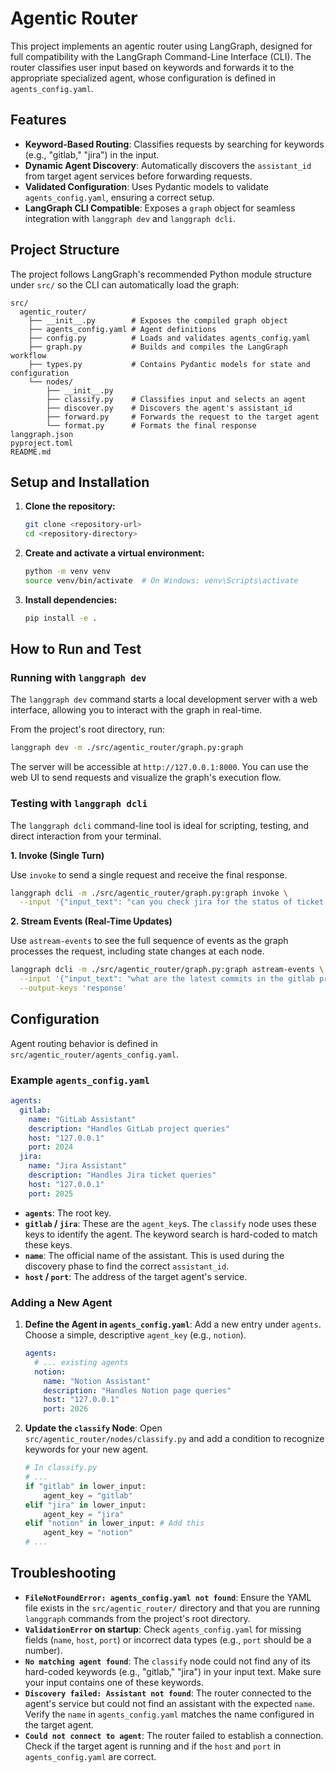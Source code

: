 # Agentic Router

This project implements an agentic router using LangGraph, designed for full compatibility with the LangGraph Command-Line Interface (CLI). The router classifies user input based on keywords and forwards it to the appropriate specialized agent, whose configuration is defined in `agents_config.yaml`.

## Features

- **Keyword-Based Routing**: Classifies requests by searching for keywords (e.g., "gitlab," "jira") in the input.
- **Dynamic Agent Discovery**: Automatically discovers the `assistant_id` from target agent services before forwarding requests.
- **Validated Configuration**: Uses Pydantic models to validate `agents_config.yaml`, ensuring a correct setup.
- **LangGraph CLI Compatible**: Exposes a `graph` object for seamless integration with `langgraph dev` and `langgraph dcli`.

## Project Structure

The project follows LangGraph's recommended Python module structure under `src/` so the CLI can automatically load the graph:

```
src/
  agentic_router/
    ├── __init__.py        # Exposes the compiled graph object
    ├── agents_config.yaml # Agent definitions
    ├── config.py          # Loads and validates agents_config.yaml
    ├── graph.py           # Builds and compiles the LangGraph workflow
    ├── types.py           # Contains Pydantic models for state and configuration
    └── nodes/
        ├── __init__.py
        ├── classify.py    # Classifies input and selects an agent
        ├── discover.py    # Discovers the agent's assistant_id
        ├── forward.py     # Forwards the request to the target agent
        └── format.py      # Formats the final response
langgraph.json
pyproject.toml
README.md
```

## Setup and Installation

1.  **Clone the repository:**
    ```bash
    git clone <repository-url>
    cd <repository-directory>
    ```

2.  **Create and activate a virtual environment:**
    ```bash
    python -m venv venv
    source venv/bin/activate  # On Windows: venv\Scripts\activate
    ```

3.  **Install dependencies:**
    ```bash
    pip install -e .
    ```

## How to Run and Test

### Running with `langgraph dev`

The `langgraph dev` command starts a local development server with a web interface, allowing you to interact with the graph in real-time.

From the project's root directory, run:
```bash
langgraph dev -m ./src/agentic_router/graph.py:graph
```
The server will be accessible at `http://127.0.0.1:8000`. You can use the web UI to send requests and visualize the graph's execution flow.

### Testing with `langgraph dcli`

The `langgraph dcli` command-line tool is ideal for scripting, testing, and direct interaction from your terminal.

**1. Invoke (Single Turn)**

Use `invoke` to send a single request and receive the final response.

```bash
langgraph dcli -m ./src/agentic_router/graph.py:graph invoke \
  --input '{"input_text": "can you check jira for the status of ticket T-123?"}'
```

**2. Stream Events (Real-Time Updates)**

Use `astream-events` to see the full sequence of events as the graph processes the request, including state changes at each node.

```bash
langgraph dcli -m ./src/agentic_router/graph.py:graph astream-events \
  --input '{"input_text": "what are the latest commits in the gitlab project?"}' \
  --output-keys 'response'
```

## Configuration

Agent routing behavior is defined in `src/agentic_router/agents_config.yaml`.

### Example `agents_config.yaml`

```yaml
agents:
  gitlab:
    name: "GitLab Assistant"
    description: "Handles GitLab project queries"
    host: "127.0.0.1"
    port: 2024
  jira:
    name: "Jira Assistant"
    description: "Handles Jira ticket queries"
    host: "127.0.0.1"
    port: 2025
```

- **`agents`**: The root key.
- **`gitlab` / `jira`**: These are the `agent_key`s. The `classify` node uses these keys to identify the agent. The keyword search is hard-coded to match these keys.
- **`name`**: The official name of the assistant. This is used during the discovery phase to find the correct `assistant_id`.
- **`host` / `port`**: The address of the target agent's service.

### Adding a New Agent

1.  **Define the Agent in `agents_config.yaml`**:
    Add a new entry under `agents`. Choose a simple, descriptive `agent_key` (e.g., `notion`).

    ```yaml
    agents:
      # ... existing agents
      notion:
        name: "Notion Assistant"
        description: "Handles Notion page queries"
        host: "127.0.0.1"
        port: 2026
    ```

2.  **Update the `classify` Node**:
    Open `src/agentic_router/nodes/classify.py` and add a condition to recognize keywords for your new agent.

    ```python
    # In classify.py
    # ...
    if "gitlab" in lower_input:
        agent_key = "gitlab"
    elif "jira" in lower_input:
        agent_key = "jira"
    elif "notion" in lower_input: # Add this
        agent_key = "notion"
    # ...
    ```

## Troubleshooting

- **`FileNotFoundError: agents_config.yaml not found`**: Ensure the YAML file exists in the `src/agentic_router/` directory and that you are running `langgraph` commands from the project's root directory.
- **`ValidationError` on startup**: Check `agents_config.yaml` for missing fields (`name`, `host`, `port`) or incorrect data types (e.g., `port` should be a number).
- **`No matching agent found`**: The `classify` node could not find any of its hard-coded keywords (e.g., "gitlab," "jira") in your input text. Make sure your input contains one of these keywords.
- **`Discovery failed: Assistant not found`**: The router connected to the agent's service but could not find an assistant with the expected `name`. Verify the `name` in `agents_config.yaml` matches the name configured in the target agent.
- **`Could not connect to agent`**: The router failed to establish a connection. Check if the target agent is running and if the `host` and `port` in `agents_config.yaml` are correct.